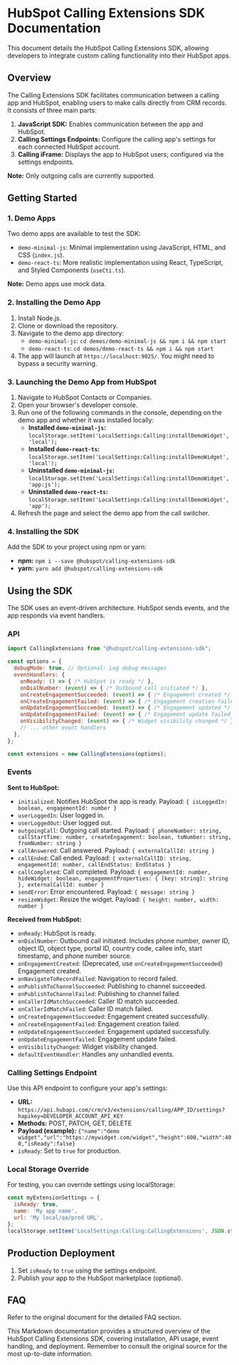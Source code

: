 # HubSpot Calling Extensions SDK Documentation

This document details the HubSpot Calling Extensions SDK, allowing developers to integrate custom calling functionality into their HubSpot apps.

## Overview

The Calling Extensions SDK facilitates communication between a calling app and HubSpot, enabling users to make calls directly from CRM records.  It consists of three main parts:

1. **JavaScript SDK:** Enables communication between the app and HubSpot.
2. **Calling Settings Endpoints:** Configure the calling app's settings for each connected HubSpot account.
3. **Calling iFrame:** Displays the app to HubSpot users; configured via the settings endpoints.

**Note:** Only outgoing calls are currently supported.


## Getting Started

### 1. Demo Apps

Two demo apps are available to test the SDK:

* `demo-minimal-js`: Minimal implementation using JavaScript, HTML, and CSS (`index.js`).
* `demo-react-ts`:  More realistic implementation using React, TypeScript, and Styled Components (`useCti.ts`).

**Note:** Demo apps use mock data.


### 2. Installing the Demo App

1. Install Node.js.
2. Clone or download the repository.
3. Navigate to the demo app directory:
   * `demo-minimal-js`: `cd demos/demo-minimal-js && npm i && npm start`
   * `demo-react-ts`: `cd demos/demo-react-ts && npm i && npm start`
4.  The app will launch at `https://localhost:9025/`. You might need to bypass a security warning.

### 3. Launching the Demo App from HubSpot

1. Navigate to HubSpot Contacts or Companies.
2. Open your browser's developer console.
3. Run one of the following commands in the console, depending on the demo app and whether it was installed locally:
    * **Installed `demo-minimal-js`:** `localStorage.setItem('LocalSettings:Calling:installDemoWidget', 'local');`
    * **Installed `demo-react-ts`:** `localStorage.setItem('LocalSettings:Calling:installDemoWidget', 'local');`
    * **Uninstalled `demo-minimal-js`:** `localStorage.setItem('LocalSettings:Calling:installDemoWidget', 'app:js');`
    * **Uninstalled `demo-react-ts`:** `localStorage.setItem('LocalSettings:Calling:installDemoWidget', 'app');`
4. Refresh the page and select the demo app from the call switcher.


### 4. Installing the SDK

Add the SDK to your project using npm or yarn:

* **npm:** `npm i --save @hubspot/calling-extensions-sdk`
* **yarn:** `yarn add @hubspot/calling-extensions-sdk`

## Using the SDK

The SDK uses an event-driven architecture.  HubSpot sends events, and the app responds via event handlers.

### API

```javascript
import CallingExtensions from "@hubspot/calling-extensions-sdk";

const options = {
  debugMode: true, // Optional: Log debug messages
  eventHandlers: {
    onReady: () => { /* HubSpot is ready */ },
    onDialNumber: (event) => { /* Outbound call initiated */ },
    onCreateEngagementSucceeded: (event) => { /* Engagement created */ },
    onCreateEngagementFailed: (event) => { /* Engagement creation failed */ },
    onUpdateEngagementSucceeded: (event) => { /* Engagement updated */ },
    onUpdateEngagementFailed: (event) => { /* Engagement update failed */ },
    onVisibilityChanged: (event) => { /* Widget visibility changed */ },
    // ... other event handlers
  },
};

const extensions = new CallingExtensions(options);
```

### Events

**Sent to HubSpot:**

* `initialized`:  Notifies HubSpot the app is ready.  Payload: `{ isLoggedIn: boolean, engagementId: number }`
* `userLoggedIn`: User logged in.
* `userLoggedOut`: User logged out.
* `outgoingCall`: Outgoing call started. Payload: `{ phoneNumber: string, callStartTime: number, createEngagement: boolean, toNumber: string, fromNumber: string }`
* `callAnswered`: Call answered. Payload: `{ externalCallId: string }`
* `callEnded`: Call ended. Payload: `{ externalCallID: string, engagementId: number, callEndStatus: EndStatus }`
* `callCompleted`: Call completed. Payload: `{ engagementId: number, hideWidget: boolean, engagementProperties: { [key: string]: string }, externalCallId: number }`
* `sendError`: Error encountered. Payload: `{ message: string }`
* `resizeWidget`: Resize the widget. Payload: `{ height: number, width: number }`

**Received from HubSpot:**

* `onReady`: HubSpot is ready.
* `onDialNumber`: Outbound call initiated.  Includes phone number, owner ID, object ID, object type, portal ID, country code, callee info, start timestamp, and phone number source.
* `onEngagementCreated`: (Deprecated, use `onCreateEngagementSucceeded`) Engagement created.
* `onNavigateToRecordFailed`: Navigation to record failed.
* `onPublishToChannelSucceeded`: Publishing to channel succeeded.
* `onPublishToChannelFailed`: Publishing to channel failed.
* `onCallerIdMatchSucceeded`: Caller ID match succeeded.
* `onCallerIdMatchFailed`: Caller ID match failed.
* `onCreateEngagementSucceeded`: Engagement created successfully.
* `onCreateEngagementFailed`: Engagement creation failed.
* `onUpdateEngagementSucceeded`: Engagement updated successfully.
* `onUpdateEngagementFailed`: Engagement update failed.
* `onVisibilityChanged`: Widget visibility changed.
* `defaultEventHandler`: Handles any unhandled events.


### Calling Settings Endpoint

Use this API endpoint to configure your app's settings:

* **URL:** `https://api.hubapi.com/crm/v3/extensions/calling/APP_ID/settings?hapikey=DEVELOPER_ACCOUNT_API_KEY`
* **Methods:** POST, PATCH, GET, DELETE
* **Payload (example):** `{"name":"demo widget","url":"https://mywidget.com/widget","height":600,"width":400,"isReady":false}`
* `isReady`: Set to `true` for production.


### Local Storage Override

For testing, you can override settings using localStorage:

```javascript
const myExtensionSettings = {
  isReady: true,
  name: 'My app name',
  url: 'My local/qa/prod URL',
};
localStorage.setItem('LocalSettings:Calling:CallingExtensions', JSON.stringify(myExtensionSettings));
```


##  Production Deployment

1. Set `isReady` to `true` using the settings endpoint.
2. Publish your app to the HubSpot marketplace (optional).


## FAQ

Refer to the original document for the detailed FAQ section.


This Markdown documentation provides a structured overview of the HubSpot Calling Extensions SDK, covering installation, API usage, event handling, and deployment.  Remember to consult the original source for the most up-to-date information.
